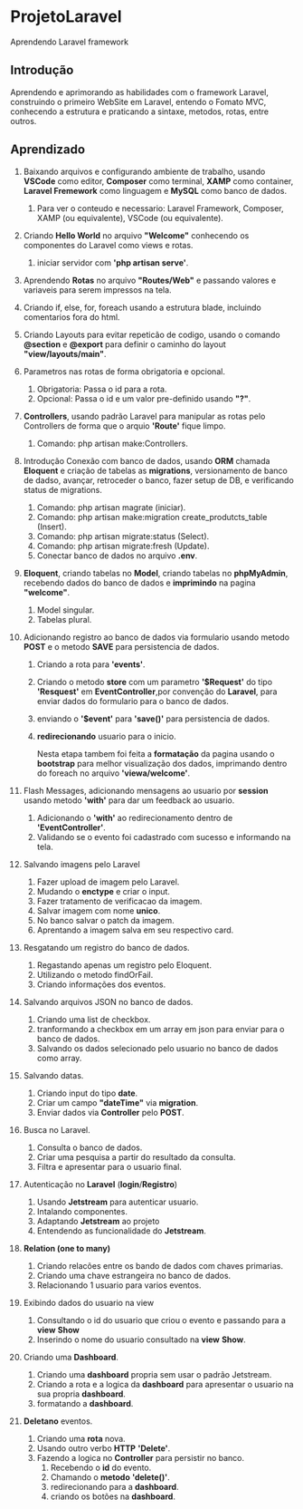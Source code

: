 # ProjetoLaravel
 Aprendendo Laravel framework

 <h2>Introdução</h2>

Aprendendo e aprimorando as habilidades com o framework Laravel, construindo o primeiro WebSite em Laravel, entendo o Fomato MVC, conhecendo a estrutura e praticando a sintaxe, metodos, rotas, entre outros.

<h2>Aprendizado</h2>

1. Baixando arquivos e configurando ambiente de trabalho, usando **VSCode** como editor, **Composer** como terminal, **XAMP** como container, **Laravel Fremework** como linguagem e **MySQL** como banco de dados.

    1. Para ver o conteudo e necessario: Laravel Framework, Composer, XAMP (ou equivalente), VSCode (ou equivalente).

2. Criando **Hello World** no arquivo **"Welcome"** conhecendo os componentes do Laravel como views e rotas.
    1. iniciar servidor com **'php artisan serve'**.

3. Aprendendo **Rotas** no arquivo **"Routes/Web"** e passando valores e variaveis para serem impressos na tela.

4. Criando if, else, for, foreach usando a estrutura blade, incluindo comentarios fora do html.

5. Criando Layouts para evitar repeticão de codigo, usando o comando **@section** e **@export** para definir o caminho do layout **"view/layouts/main"**.

6. Parametros nas rotas de forma obrigatoria e opcional.
    1. Obrigatoria: Passa o id para a rota.
    2. Opcional: Passa o id e um valor pre-definido usando **"?"**.

7. **Controllers**, usando padrão Laravel para manipular as rotas pelo Controllers de forma que o arquio **'Route'** fique limpo.
    1. Comando: php artisan make:Controllers.

8. Introdução Conexão com banco de dados, usando **ORM** chamada **Eloquent** e criação de tabelas as **migrations**, versionamento de banco de dadso, avançar, retroceder o banco, fazer setup de DB, e verificando status de migrations.
    1. Comando: php artisan magrate (iniciar).
    2. Comando: php artisan make:migration create_produtcts_table (Insert).
    3. Comando: php artisan migrate:status (Select).
    4. Comando: php artisan migrate:fresh (Update).
    5. Conectar banco de dados no arquivo **.env**.

9. **Eloquent**, criando tabelas no **Model**, criando tabelas no **phpMyAdmin**, recebendo dados do banco de dados e **imprimindo** na pagina **"welcome"**.
    1. Model singular.
    2. Tabelas plural.

10. Adicionando registro ao banco de dados via formulario usando metodo **POST** e o metodo **SAVE** para persistencia de dados.
    1. Criando a rota para **'events'**.
    2. Criando o metodo **store** com um parametro **'$Request'** do tipo **'Resquest'** em **EventController**,por convenção do **Laravel**, para enviar dados do formulario para o banco de dados.
    3. enviando o **'$event'** para **'save()'** para persistencia de dados.
    4. **redirecionando** usuario para o inicio.

        Nesta etapa tambem foi feita a **formatação** da pagina usando o **bootstrap** para melhor visualização dos dados, imprimando dentro do foreach no arquivo **'viewa/welcome'**.

11. Flash Messages, adicionando mensagens ao usuario por **session** usando metodo **'with'** para dar um feedback ao usuario.
    1. Adicionando o **'with'** ao redirecionamento dentro de **'EventController'**.
    2. Validando se o evento foi cadastrado com sucesso e informando na tela.

12. Salvando imagens pelo Laravel
    1. Fazer upload de imagem pelo Laravel.
    2. Mudando o **enctype** e criar o input.
    3. Fazer tratamento de verificacao da imagem.
    4. Salvar imagem com nome **unico**.
    5. No banco salvar o patch da imagem.
    6. Aprentando a imagem salva em seu respectivo card.

13. Resgatando um registro do banco de dados.
    1. Regastando apenas um registro pelo Eloquent.
    2. Utilizando o metodo findOrFail.
    3. Criando informações dos eventos.

14. Salvando arquivos JSON no banco de dados.
    1. Criando uma list de checkbox.
    2. tranformando a checkbox em um array em json para enviar para o banco de dados.
    3. Salvando os dados selecionado pelo usuario no banco de dados como array.

15. Salvando datas.
    1. Criando input do tipo **date**.
    2. Criar um campo **"dateTime"** via **migration**.
    3. Enviar dados via **Controller** pelo **POST**.

16. Busca no Laravel.
    1. Consulta o banco de dados.
    2. Criar uma pesquisa a partir do resultado da consulta.
    3. Filtra e apresentar para o usuario final.

17. Autenticação no **Laravel** (**login**/**Registro**)
    1. Usando **Jetstream** para autenticar usuario.
    2. Intalando componentes.
    3. Adaptando **Jetstream** ao projeto
    4. Entendendo as funcionalidade do **Jetstream**.

18. **Relation (one to many)**
    1. Criando relacões entre os bando de dados com chaves primarias.
    2. Criando uma chave estrangeira no banco de dados.
    3. Relacionando 1 usuario para varios eventos.

19. Exibindo dados do usuario na view
    1. Consultando o id do usuario que criou o evento e passando para a **view** **Show**
    2. Inserindo o nome do usuario consultado na **view** **Show**.

20. Criando uma **Dashboard**.
    1. Criando uma **dashboard** propria sem usar o padrão Jetstream.
    2. Criando a rota e a logica da **dashboard** para apresentar o usuario na sua propria **dashboard**.
    3. formatando a **dashboard**.

21. **Deletano** eventos.
    1. Criando uma **rota** nova.
    2. Usando outro verbo **HTTP** **'Delete'**.
    3. Fazendo a logica no **Controller** para persistir no banco.
        1. Recebendo o **id** do evento.
        2. Chamando o **metodo** **'delete()'**.
        3. redirecionando para a **dashboard**.
        4. criando os botões na **dashboard**.
